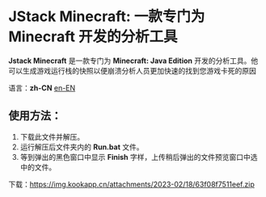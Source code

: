 # JStack Minecraft: 一款专门为 Minecraft 开发的分析工具

**Jstack Minecraft** 是一款专门为 **Minecraft: Java Edition** 开发的分析工具。他可以生成游戏运行栈的快照以便崩溃分析人员更加快速的找到您游戏卡死的原因

语言：**zh-CN** [en-EN](https://github.com/burningtnt/JStack-Minecraft/blob/main/README.md)

## 使用方法：
1. 下载此文件并解压。
2. 运行解压后文件夹内的 **Run.bat** 文件。
3. 等到弹出的黑色窗口中显示 **Finish** 字样，上传稍后弹出的文件预览窗口中选中的文件。

下载：https://img.kookapp.cn/attachments/2023-02/18/63f08f7511eef.zip
